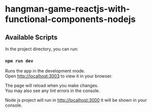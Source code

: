 # hangman-game-reactjs-with-functional-components-nodejs

## Available Scripts

In the project directory, you can run:

### `npm run dev`

Runs the app in the development mode.\
Open [http://localhost:3003](http://localhost:3003) to view it in your browser.

The page will reload when you make changes.\
You may also see any lint errors in the console.

Node js project will run in [http://localhost:3000](http://localhost:3000) it will be shown in your console.

 
